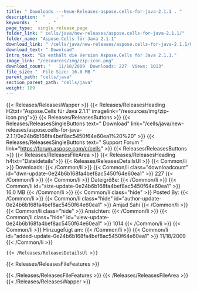 ```yaml
---
title: " Downloads ---Neue-Releases-aspose.cells-for-java-2.1.1 . "
description:  "    . " 
keywords:  "    . " 
page_type:  single_release_page
folder_link: " cells/java/new-releases/aspose.cells-for-java-2.1.1/"
folder_name: "Aspose.Cells für Java 2.1.1"
download_link: " /cells/java/new-releases/aspose.cells-for-java-2.1.1/0e24b6b168fa4bef8ac5450f64e60ea1"
download_text: " Download"
Intro_text: "Es enthält die Version Aspose.Cells for Java 2.1.1."
image_link: "/resources/img/zip-icon.png"
download_count: "   11/18/2009  Downloads: 227  Views: 1013"
file_size: "  File Size: 16.0 MB "
parent_path: "cells/java"
section_parent_path: "cells/java"
weight: 189
---
```


{{< Releases/ReleasesWapper >}}
  {{< Releases/ReleasesHeading H2txt="Aspose.Cells für Java 2.1.1" imagelink="/resources/img/zip-icon.png">}}
  {{< Releases/ReleasesButtons >}}
    {{< Releases/ReleasesSingleButtons text=" Download" link="/cells/java/new-releases/aspose.cells-for-java-2.1.1/0e24b6b168fa4bef8ac5450f64e60ea1%20%20" >}}
    {{< Releases/ReleasesSingleButtons text=" Support Forum " link="https://forum.aspose.com/c/cells" >}}
  {{< Releases/ReleasesButtons >}}
  {{< Releases/ReleasesFileArea >}}
    {{< Releases/ReleasesHeading h4txt="Dateidetails">}}
    {{< Releases/ReleasesDetailsUl >}}
            {{< Common/li >}} Downloads: {{< /Common/li >}}
      {{< Common/li class="downloadcount" id="dwn-update-0e24b6b168fa4bef8ac5450f64e60ea1" >}} 227 {{< /Common/li >}}
      {{< Common/li >}} Dateigröße: {{< /Common/li >}}
      {{< Common/li id="size-update-0e24b6b168fa4bef8ac5450f64e60ea1" >}} 16.0 MB {{< /Common/li >}} 
      {{< Common/li  class="hide" >}} Posted By: {{< /Common/li >}} 
      {{< Common/li class="hide" id="author-update-0e24b6b168fa4bef8ac5450f64e60ea1" >}} Amjad Sahi {{< /Common/li >}}
      {{< Common/li class="hide" >}} Ansichten: {{< /Common/li >}}
      {{< Common/li class="hide" id="view-update-0e24b6b168fa4bef8ac5450f64e60ea1" >}} 1014 {{< /Common/li >}}
      {{< Common/li >}} Hinzugefügt am: {{< /Common/li >}}
      {{< Common/li id="added-update-0e24b6b168fa4bef8ac5450f64e60ea1" >}} 11/18/2009 {{< /Common/li >}} 

    {{< /Releases/ReleasesDetailsUl >}}

  {{< Releases/ReleasesFileFeatures >}}
      
  {{< /Releases/ReleasesFileFeatures >}}
 {{< /Releases/ReleasesFileArea >}}
{{< /Releases/ReleasesWapper >}}



